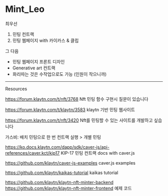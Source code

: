 # Mint_Leo
최우선
1. 민팅 컨트랙
2. 민팅 웹페이지 with 카이카스 & 클립

그 다음
- 민팅 웹페이지 프론트 디자인
- Generative art 컨트랙
- 화리따는 것은 수작업으로도 가능 (인원이 작으니까)

--------------------------------------------
Resources

https://forum.klaytn.com/t/nft/3768
Nft 민팅 함수 구현시 질문이 있습니다

https://forum.klaytn.com/t/klaytn/3583
klaytn 기반 민팅 웹사이트

https://forum.klaytn.com/t/nft/3420
Nft를 민팅할 수 있는 사이트를 개발하고 싶습니다

가스비: 배치 민팅으로 한 번 컨트랙 실행 > 개별 민팅

https://ko.docs.klaytn.com/dapp/sdk/caver-js/api-references/caver.kct/kip17
KIP-17 민팅 컨트랙 docs with caver.js

https://github.com/klaytn/caver-js-examples
caver.js examples

https://github.com/klaytn/kaikas-tutorial
kaikas tutorial

https://github.com/klaytn/klaytn-nft-minter-backend
https://github.com/klaytn/klaytn-nft-minter-frontend
예제 코드